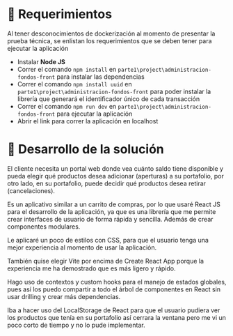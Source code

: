 # 🎁 Requerimientos
Al tener desconocimientos de dockerización al momento de presentar la prueba técnica, se enlistan
los requerimientos que se deben tener para ejecutar la aplicación

* Instalar **Node JS**
* Correr el comando `npm install` en `parte1\project\administracion-fondos-front` para instalar las dependencias
* Correr el comando `npm install uuid` en `parte1\project\administracion-fondos-front` para poder instalar la librería que generará el identificador único de cada transacción
* Correr el comando `npm run dev` en `parte1\project\administracion-fondos-front` para ejecutar la aplicación
* Abrir el link para correr la aplicación en localhost
    
# 🧠 Desarrollo de la solución
El cliente necesita un portal web donde vea cuánto saldo tiene disponible y pueda elegir qué productos desea adicionar (aperturas) a su portafolio, por otro lado, en su portafolio, puede decidir qué productos desea retirar (cancelaciones).

Es un aplicativo similar a un carrito de compras, por lo que usaré React JS para el desarrollo de la aplicación, ya que es una librería que me permite crear interfaces de usuario de forma rápida y sencilla. Además de crear componentes modulares.

Le aplicaré un poco de estilos con CSS, para que el usuario tenga una mejor experiencia al momento de usar la aplicación.

También quise elegir Vite por encima de Create React App porque la experiencia me ha demostrado que es más ligero y rápido.

Hago uso de contextos y custom hooks para el manejo de estados globales, pues así los puedo compartir a todo el árbol de componentes en React sin usar drilling y crear más dependencias.

Iba a hacer uso del LocalStorage de React para que el usuario pudiera ver los productos que tenía en su portafolio así cerrara la ventana pero me vi un poco corto de tiempo y no lo pude implementar.